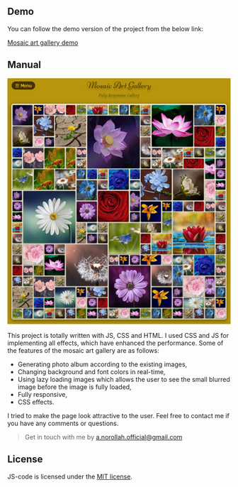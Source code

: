 ## Demo

You can follow the demo version of the project from the below link:

[Mosaic art gallery demo](https://amin-norollah.github.io/JS-code/Pages/MosaicGallery/)

## Manual

<img src="docs/docs_1.jpg" alt="Mosaic art gallery demo image 1">

This project is totally written with JS, CSS and HTML. I used CSS and JS for implementing all effects, which have enhanced the performance. Some of the features of the mosaic art gallery are as follows:

- Generating photo album according to the existing images,
- Changing background and font colors in real-time,
- Using lazy loading images which allows the user to see the small blurred image before the image is fully loaded,
- Fully responsive,
- CSS effects.

I tried to make the page look attractive to the user. Feel free to contact me if you have any comments or questions.

> Get in touch with me by [a.norollah.official@gmail.com](mailto:a.norollah.official@gmail.com)

## License

JS-code is licensed under the [MIT license](https://opensource.org/licenses/MIT).
